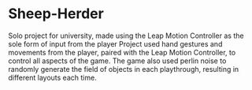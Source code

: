 # Sheep-Herder
Solo project for university, made using the Leap Motion Controller as the sole form of input from the player
Project used hand gestures and movements from the player, paired with the Leap Motion Controller, to control all aspects of the game.
The game also used perlin noise to randomly generate the field of objects in each playthrough, resulting in different layouts each time.
